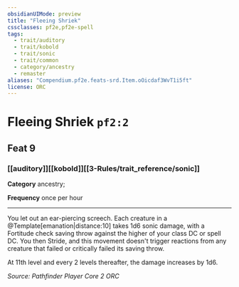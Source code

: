 ```yaml
---
obsidianUIMode: preview
title: "Fleeing Shriek"
cssclasses: pf2e,pf2e-spell
tags:
  - trait/auditory
  - trait/kobold
  - trait/sonic
  - trait/common
  - category/ancestry
  - remaster
aliases: "Compendium.pf2e.feats-srd.Item.oOicdaf3WvT1i5ft"
license: ORC
---
```

# Fleeing Shriek `pf2:2`
## Feat 9
### [[auditory]][[kobold]][[3-Rules/trait_reference/sonic]]

**Category** ancestry; 




**Frequency** once per hour

* * *

You let out an ear-piercing screech. Each creature in a @Template\[emanation|distance:10\] takes 1d6 sonic damage, with a Fortitude check saving throw against the higher of your class DC or spell DC. You then Stride, and this movement doesn't trigger reactions from any creature that failed or critically failed its saving throw.

At 11th level and every 2 levels thereafter, the damage increases by 1d6.

*Source: Pathfinder Player Core 2*
*ORC*